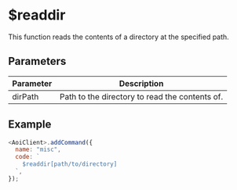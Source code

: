 # $readdir

This function reads the contents of a directory at the specified path.

## Parameters

| Parameter | Description                                    |
| --------- | ---------------------------------------------- |
| dirPath   | Path to the directory to read the contents of. |

## Example

```js
<AoiClient>.addCommand({
  name: "misc",
  code: `
    $readdir[path/to/directory]
  `,
});
```
